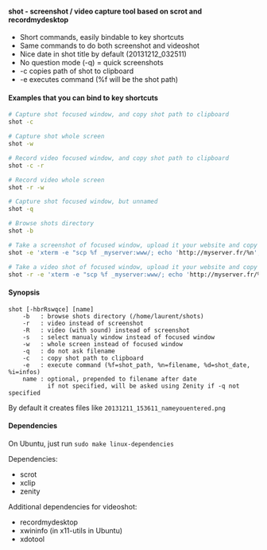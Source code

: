 #### shot - screenshot / video capture tool based on scrot and recordmydesktop

* Short commands, easily bindable to key shortcuts
* Same commands to do both screenshot and videoshot
* Nice date in shot title by default (20131212_032511)
* No question mode (-q) = quick screenshots
* -c copies path of shot to clipboard
* -e executes command (%f will be the shot path)

#### Examples that you can bind to key shortcuts

```bash
# Capture shot focused window, and copy shot path to clipboard
shot -c
```

```bash
# Capture shot whole screen
shot -w
```

```bash
# Record video focused window, and copy shot path to clipboard
shot -c -r
```

```bash
# Record video whole screen
shot -r -w
```

```bash
# Capture shot focused window, but unnamed
shot -q
```

```bash
# Browse shots directory
shot -b
```

```bash
# Take a screenshot of focused window, upload it your website and copy URL to clipboard
shot -e 'xterm -e "scp %f _myserver:www/; echo 'http://myserver.fr/%n'; echo 'http://myserver.fr/%n' |xclip -selection clipboard; read a"'
```

```bash
# Take a video shot of focused window, upload it your website and copy URL to clipboard
shot -r -e 'xterm -e "scp %f _myserver:www/; echo 'http://myserver.fr/%n'; echo 'http://myserver.fr/%n' |xclip -selection clipboard; read a"'
```

#### Synopsis

```
shot [-hbrRswqce] [name]
    -b   : browse shots directory (/home/laurent/shots)
    -r   : video instead of screenshot
    -R   : video (with sound) instead of screenshot
    -s   : select manualy window instead of focused window
    -w   : whole screen instead of focused window
    -q   : do not ask filename
    -c   : copy shot path to clipboard
    -e   : execute command (%f=shot_path, %n=filename, %d=shot_date, %i=infos)
    name : optional, prepended to filename after date
           if not specified, will be asked using Zenity if -q not specified
```

By default it creates files like ```20131211_153611_nameyouentered.png```

#### Dependencies

On Ubuntu, just run ```sudo make linux-dependencies```

Dependencies:
* scrot
* xclip
* zenity

Additional dependencies for videoshot:
* recordmydesktop
* xwininfo (in x11-utils in Ubuntu)
* xdotool
